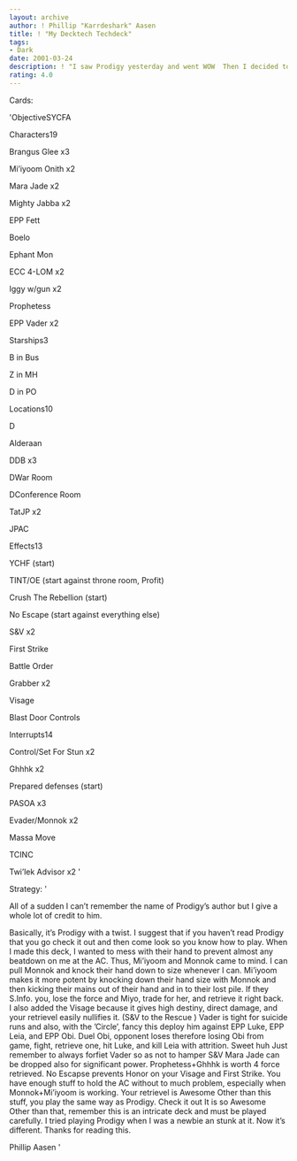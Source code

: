 ```yaml
---
layout: archive
author: ! Phillip "Karrdeshark" Aasen
title: ! "My Decktech Techdeck"
tags:
- Dark
date: 2001-03-24
description: ! "I saw Prodigy yesterday and went WOW  Then I decided to try something a little different.  I give credit to the maker of Prodigy."
rating: 4.0
---
```

Cards: 

'ObjectiveSYCFA


Characters19

Brangus Glee x3

Mi’iyoom Onith x2

Mara Jade x2

Mighty Jabba x2

EPP Fett

Boelo

Ephant Mon

ECC 4-LOM x2

Iggy w/gun x2

Prophetess

EPP Vader x2


Starships3

B in Bus

Z in MH

D in PO


Locations10

D

Alderaan

DDB x3

DWar Room

DConference Room

TatJP x2

JPAC


Effects13

YCHF (start)

TINT/OE (start against throne room, Profit)

Crush The Rebellion (start)

No Escape (start against everything else)

S&V x2

First Strike

Battle Order

Grabber x2

Visage

Blast Door Controls


Interrupts14

Control/Set For Stun x2

Ghhhk x2

Prepared defenses (start)

PASOA x3

Evader/Monnok x2

Massa Move

TCINC

Twi’lek Advisor x2 '

Strategy: '

All of a sudden I can’t remember the name of Prodigy’s author but I give a whole lot of credit to him.


Basically, it’s Prodigy with a twist.  I suggest that if you haven’t read Prodigy that you go check it out and then come look so you know how to play.  When I made this deck, I wanted to mess with their hand to prevent almost any beatdown on me at the AC.  Thus, Mi’iyoom and Monnok came to mind.  I can pull Monnok and knock their hand down to size whenever I can.  Mi’iyoom makes it more potent by knocking down their hand size with Monnok and then kicking their mains out of their hand and in to their lost pile.  If they S.Info. you, lose the force and Miyo, trade for her, and retrieve it right back.  I also added the Visage because it gives high destiny, direct damage, and your retrievel easily nullifies it.  (S&V to the Rescue )  Vader is tight for suicide runs and also, with the ’Circle’, fancy this deploy him against EPP Luke, EPP Leia, and EPP Obi.  Duel Obi, opponent loses therefore losing Obi from game, fight, retrieve one, hit Luke, and kill Leia with attrition.  Sweet huh  Just remember to always forfiet Vader so as not to hamper S&V Mara Jade can be dropped also for significant power.  Prophetess+Ghhhk is worth 4 force retrieved.  No Escapse prevents Honor on your Visage and First Strike.  You have enough stuff to hold the AC without to much problem, especially when Monnok+Mi’iyoom is working.  Your retrievel is Awesome  Other than this stuff, you play the same way as Prodigy.  Check it out  It is so Awesome     Other than that, remember this is an intricate deck and must be played carefully.  I tried playing Prodigy when I was a newbie an stunk at it.  Now it’s different.  Thanks for reading this.


Phillip Aasen  '